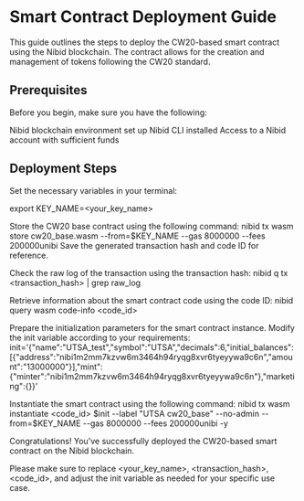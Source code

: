# Smart Contract Deployment Guide

This guide outlines the steps to deploy the CW20-based smart contract using the Nibid blockchain. The contract allows for the creation and management of tokens following the CW20 standard.

## Prerequisites

Before you begin, make sure you have the following:

Nibid blockchain environment set up
Nibid CLI installed
Access to a Nibid account with sufficient funds

## Deployment Steps

Set the necessary variables in your terminal:

export KEY_NAME=<your_key_name>

Store the CW20 base contract using the following command:
nibid tx wasm store cw20_base.wasm --from=$KEY_NAME --gas 8000000 --fees 200000unibi
Save the generated transaction hash and code ID for reference.

Check the raw log of the transaction using the transaction hash:
nibid q tx <transaction_hash> | grep raw_log

Retrieve information about the smart contract code using the code ID:
nibid query wasm code-info <code_id>

Prepare the initialization parameters for the smart contract instance. Modify the init variable according to your requirements:
init='{"name":"UTSA_test","symbol":"UTSA","decimals":6,"initial_balances":[{"address":"nibi1m2mm7kzvw6m3464h94ryqg8xvr6tyeyywa9c6n","amount":"13000000"}],"mint":{"minter":"nibi1m2mm7kzvw6m3464h94ryqg8xvr6tyeyywa9c6n"},"marketing":{}}'

Instantiate the smart contract using the following command:
nibid tx wasm instantiate <code_id> $init --label "UTSA cw20_base" --no-admin --from=$KEY_NAME --gas 8000000 --fees 200000unibi -y

Congratulations! You've successfully deployed the CW20-based smart contract on the Nibid blockchain.

Please make sure to replace <your_key_name>, <transaction_hash>, <code_id>, and adjust the init variable as needed for your specific use case.
